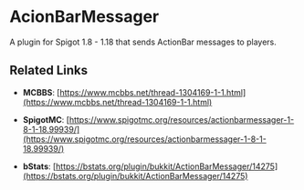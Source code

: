 # AcionBarMessager

A plugin for Spigot 1.8 - 1.18 that sends ActionBar messages to players.

## Related Links

*   **MCBBS**:
[https://www.mcbbs.net/thread-1304169-1-1.html](https://www.mcbbs.net/thread-1304169-1-1.html)

*   **SpigotMC**:
[https://www.spigotmc.org/resources/actionbarmessager-1-8-1-18.99939/](https://www.spigotmc.org/resources/actionbarmessager-1-8-1-18.99939/)

*   **bStats**:
[https://bstats.org/plugin/bukkit/ActionBarMessager/14275](https://bstats.org/plugin/bukkit/ActionBarMessager/14275)

